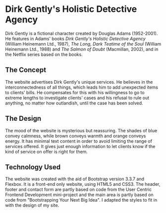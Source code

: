 # Dirk Gently's Holistic Detective Agency
Dirk Gently is a fictional character created by Douglas Adams (1952-2001). He features 
in Adams' books <em>Dirk Gently's Holistic Detective Agency</em> (William Heinemann Ltd., 1987), 
<em>The Long, Dark Teatime of the Soul</em> (William Heinemann Ltd., 1988) and <em>The Salmon of Doubt</em> 
(Macmillan, 2002), and in the Netflix series based on the books.

## The Concept
The website advertises Dirk Gently's unique services. He believes in the interconnectedness 
of all things, which leads him to add unexpected items to clients' bills. He compensates 
for this with his willingness to go to extreme lengths to investigate clients' cases and 
his refusal to rule out anything, no matter how outlandish, until the case has been solved.

## The Design
The mood of the website is mysterious but reassuring. The shades of blue convey calmness, while
brown conveys warmth and orange conveys energy. It has minimal text content in order to avoid 
limiting the range of services offered. It gives just enough information to let clients know 
if the kind of service on offer is right for them.

## Technology Used
The website was created with the aid of Bootstrap version 3.3.7 and Flexbox. It is a front-end only website, using 
HTML5 and CSS3. The header, footer and contact form are partly based on code from the User Centric Frontend 
Development mini-project and the main area is partly based on code from "Bootstrapping Your Next Big Idea". 
I adapted the styles to fit in with the design of my site.